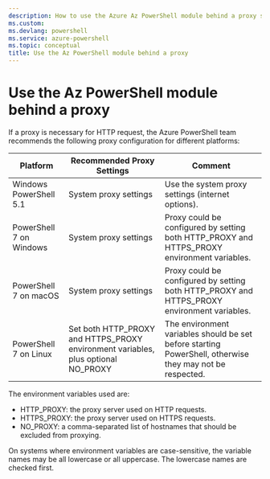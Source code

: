 ```yaml
---
description: How to use the Azure Az PowerShell module behind a proxy server
ms.custom:
ms.devlang: powershell
ms.service: azure-powershell
ms.topic: conceptual
title: Use the Az PowerShell module behind a proxy
---
```


# Use the Az PowerShell module behind a proxy

If a proxy is necessary for HTTP request, the Azure PowerShell team recommends the following proxy
configuration for different platforms:

|      **Platform**       |                          **Recommended Proxy Settings**                           |                                               **Comment**                                                |
| ----------------------- | --------------------------------------------------------------------------------- | -------------------------------------------------------------------------------------------------------- |
| Windows PowerShell 5.1  | System proxy settings                                                             | Use the system proxy settings (internet options).                                                        |
| PowerShell 7 on Windows | System proxy settings                                                             | Proxy could be configured by setting both HTTP_PROXY and HTTPS_PROXY environment variables.              |
| PowerShell 7 on macOS   | System proxy settings                                                             | Proxy could be configured by setting both HTTP_PROXY and HTTPS_PROXY environment variables.              |
| PowerShell 7 on Linux   | Set both HTTP_PROXY and HTTPS_PROXY environment variables, plus optional NO_PROXY | The environment variables should be set before starting PowerShell, otherwise they may not be respected. |

The environment variables used are:

- HTTP_PROXY: the proxy server used on HTTP requests.
- HTTPS_PROXY: the proxy server used on HTTPS requests.
- NO_PROXY: a comma-separated list of hostnames that should be excluded from proxying.

On systems where environment variables are case-sensitive, the variable names may be all lowercase
or all uppercase. The lowercase names are checked first.
